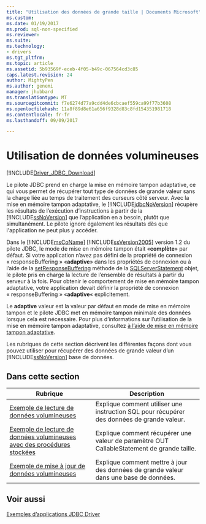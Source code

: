 ```yaml
---
title: "Utilisation des données de grande taille | Documents Microsoft"
ms.custom: 
ms.date: 01/19/2017
ms.prod: sql-non-specified
ms.reviewer: 
ms.suite: 
ms.technology:
- drivers
ms.tgt_pltfrm: 
ms.topic: article
ms.assetid: 5b93569f-eceb-4f05-b49c-067564cd3c85
caps.latest.revision: 24
author: MightyPen
ms.author: genemi
manager: jhubbard
ms.translationtype: MT
ms.sourcegitcommit: f7e6274d77a9cdd4de6cbcaef559ca99f77b3608
ms.openlocfilehash: 11a8f89d8e61a656f9328d83c8fd154351981718
ms.contentlocale: fr-fr
ms.lasthandoff: 09/09/2017

---
```

# <a name="working-with-large-data"></a>Utilisation de données volumineuses
[!INCLUDE[Driver_JDBC_Download](../../../includes/driver_jdbc_download.md)]

  Le pilote JDBC prend en charge la mise en mémoire tampon adaptative, ce qui vous permet de récupérer tout type de données de grande valeur sans la charge liée au temps de traitement des curseurs côté serveur. Avec la mise en mémoire tampon adaptative, le [!INCLUDE[jdbcNoVersion](../../../includes/jdbcnoversion_md.md)] récupère les résultats de l’exécution d’instructions à partir de la [!INCLUDE[ssNoVersion](../../../includes/ssnoversion_md.md)] que l’application en a besoin, plutôt que simultanément. Le pilote ignore également les résultats dès que l'application ne peut plus y accéder.  
  
 Dans le [!INCLUDE[msCoName](../../../includes/msconame_md.md)] [!INCLUDE[ssVersion2005](../../../includes/ssversion2005_md.md)] version 1.2 du pilote JDBC, le mode de mise en mémoire tampon était «**complète**» par défaut. Si votre application n’avez pas défini de la propriété de connexion « responseBuffering » «**adaptive**» dans les propriétés de connexion ou à l’aide de la [setResponseBuffering](../../../connect/jdbc/reference/setresponsebuffering-method-sqlserverstatement.md) méthode de la [ SQLServerStatement](../../../connect/jdbc/reference/sqlserverstatement-class.md) objet, le pilote pris en charge la lecture de l’ensemble de résultats à partir du serveur à la fois. Pour obtenir le comportement de mise en mémoire tampon adaptative, votre application devait définir la propriété de connexion « responseBuffering » «**adaptive**« explicitement.  
  
 Le **adaptive** valeur est la valeur par défaut en mode de mise en mémoire tampon et le pilote JDBC met en mémoire tampon minimale des données lorsque cela est nécessaire. Pour plus d’informations sur l’utilisation de la mise en mémoire tampon adaptative, consultez [à l’aide de mise en mémoire tampon adaptative](../../../connect/jdbc/using-adaptive-buffering.md).  
  
 Les rubriques de cette section décrivent les différentes façons dont vous pouvez utiliser pour récupérer des données de grande valeur d’un [!INCLUDE[ssNoVersion](../../../includes/ssnoversion_md.md)] base de données.  
  
## <a name="in-this-section"></a>Dans cette section  
  
|Rubrique| Description|  
|-----------|-----------------|  
|[Exemple de lecture de données volumineuses](../../../connect/jdbc/reading-large-data-sample.md)|Explique comment utiliser une instruction SQL pour récupérer des données de grande valeur.|  
|[Exemple de lecture de données volumineuses avec des procédures stockées](../../../connect/jdbc/reading-large-data-with-stored-procedures-sample.md)|Explique comment récupérer une valeur de paramètre OUT CallableStatement de grande taille.|  
|[Exemple de mise à jour de données volumineuses](../../../connect/jdbc/updating-large-data-sample.md)|Explique comment mettre à jour des données de grande valeur dans une base de données.|  
  
## <a name="see-also"></a>Voir aussi  
 [Exemples d’applications JDBC Driver](../../../connect/jdbc/sample-jdbc-driver-applications.md)  
  
  
